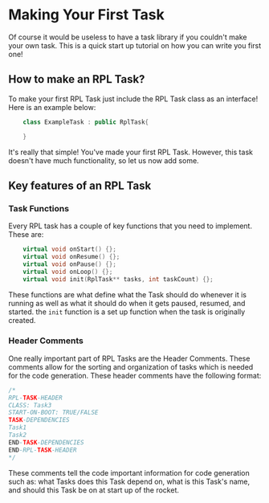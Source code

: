 # Making Your First Task

Of course it would be useless to have a task library if you couldn't make your own task. This is a quick start up tutorial on how you can write you first one!

## __How to make an RPL Task?__

To make your first RPL Task just include the RPL Task class as an interface! Here is an example below:

``` c++
    class ExampleTask : public RplTask{

    }
```

It's really that simple! You've made your first RPL Task. However, this task doesn't have much functionality, so let us now add some.

## __Key features of an RPL Task__

### Task Functions

Every RPL task has a couple of key functions that you need to implement. These are:

``` c++
    virtual void onStart() {};
    virtual void onResume() {};
    virtual void onPause() {};
    virtual void onLoop() {};
    virtual void init(RplTask** tasks, int taskCount) {};
```

These functions are what define what the Task should do whenever it is running as well as what it should do when it gets paused, resumed, and started. the `init` function is a set up function when the task is originally created.

### Header Comments

One really important part of RPL Tasks are the Header Comments. These comments allow for the sorting and organization of tasks which is needed for the code generation. These header comments have the following format:

``` c++
/*
RPL-TASK-HEADER
CLASS: Task3
START-ON-BOOT: TRUE/FALSE
TASK-DEPENDENCIES
Task1
Task2
END-TASK-DEPENDENCIES
END-RPL-TASK-HEADER
*/
```

These comments tell the code important information for code generation such as: what Tasks does this Task depend on, what is this Task's name, and should this Task be on at start up of the rocket.

